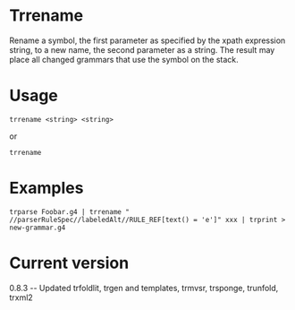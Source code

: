 # Trrename

Rename a symbol, the first parameter as specified by the xpath expression string,
to a new name, the second parameter as a string. The result may place all changed
grammars that use the symbol on the stack.

# Usage

    trrename <string> <string>

or

    trrename 

# Examples

    trparse Foobar.g4 | trrename " //parserRuleSpec//labeledAlt//RULE_REF[text() = 'e']" xxx | trprint > new-grammar.g4

# Current version

0.8.3 -- Updated trfoldlit, trgen and templates, trmvsr, trsponge, trunfold, trxml2
